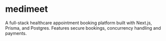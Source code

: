 # medimeet
A full-stack healthcare appointment booking platform built with Next.js, Prisma, and Postgres. Features secure bookings, concurrency handling and payments.
